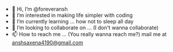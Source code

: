 - 👋 Hi, I’m @foreveransh
- 👀 I’m interested in making life simpler with coding
- 🌱 I’m currently learning ... how not to sleep all day
- 💞️ I’m looking to collaborate on ... (I don't wanna collaborate)
- 📫 How to reach me ... (You really wanna reach me?) mail me at anshsaxena4190@gmail.com

<!---
ansh4190/ansh4190 is a ✨ special ✨ repository because its `README.md` (this file) appears on your GitHub profile.
You can click the Preview link to take a look at your changes.
--->

